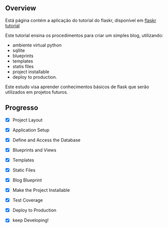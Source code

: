 ## Overview

Está página contém a aplicação do tutorial do flaskr, disponível em [flaskr tutorial](https://flask.palletsprojects.com/en/1.1.x/tutorial/)

Este tutorial ensina os procedimentos para criar um simples blog, utilizando:
- ambiente virtual python
- sqllite
- blueprints
- templates
- statis files
- project installable
- deploy to production.

Este estudo visa aprender conhecimentos básicos de flask que serão utilizados em projetos futuros.

## Progresso

- [x] Project Layout
- [x] Application Setup
- [x] Define and Access the Database
- [x] Blueprints and Views
- [x] Templates
- [x] Static Files
- [x] Blog Blueprint
- [x] Make the Project Installable
- [x] Test Coverage
- [x] Deploy to Production
- [x] keep Developing!


